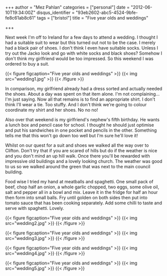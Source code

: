 +++
author = "Mez Pahlan"
categories = ["personal"]
date = "2012-06-10T19:34:00Z"
disqus_identifier = "93eb2602-abc5-4524-9bfe-fe8c61ab8c61"
tags = ["bristol"]
title = "Five year olds and weddings"

+++

Next week I'm off to Ireland for a few days to attend a wedding. I thought I had a suitable suit to wear but this turned
out not to be the case. I merely had a black pair of shoes. I don't think I even have suitable socks. Unless I try out
the Jacko look and go with white socks and black shoes? Somehow I don't think my girlfriend would be too impressed. So
this weekend I was ordered to buy a suit.

{{< figure figcaption="Five year olds and weddings" >}}
    {{< img src="wedding1.jpg" >}}
{{< /figure >}}

<!--more-->

In comparison, my girlfriend already had a dress sorted and actually needed the shoes. About a day was spent on that
item alone. I'm not complaining... I'm just saying. Now all that remains is to find an appropriate shirt. I don't think
I'll wear a tie. Too stuffy. And I don't think we're going to colour coordinate my shirt and her shoes. No no no!

Also over that weekend is my girlfriend's nephew's fifth birthday. He wants a lunch box and pencil case for school. I
thought he should just optimise and put his sandwiches in one pocket and pencils in the other. Something tells me that
this won't go down too well but I'm sure he'll love it!

Whilst on our quest for a suit and shoes we walked all the way over to Clifton. Don't try that if you are scared of
hills but do if the weather is nice and you don't mind an up hill walk. Once there you'll be rewarded with impressive
old buildings and a lovely looking church. The weather was good to us so we walked around the green that was next to the
main council building.

Food wise I tried my hand at meatballs and spaghetti. One small pack of beef, chop half an onion, a whole garlic
chopped, two eggs, some olive oil, salt and pepper all in a bowl and mix. Leave it in the fridge for half an hour then
form into small balls. Fry until golden on both sides then put into tomato sauce that has been cooking separately. Add
some chilli to taste and serve with spaghetti. Lovely.

{{< figure figcaption="Five year olds and weddings" >}}
    {{< img src="wedding2.jpg" >}}
{{< /figure >}}

{{< figure figcaption="Five year olds and weddings" >}}
    {{< img src="wedding3.jpg" >}}
{{< /figure >}}

{{< figure figcaption="Five year olds and weddings" >}}
    {{< img src="wedding4.jpg" >}}
{{< /figure >}}

{{< figure figcaption="Five year olds and weddings" >}}
    {{< img src="wedding5.jpg" >}}
{{< /figure >}}
